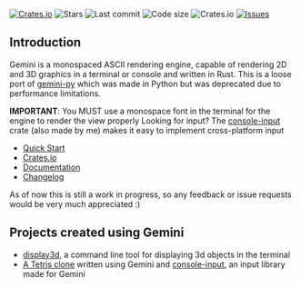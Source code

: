 [![Crates.io](https://img.shields.io/crates/v/gemini-engine)](https://crates.io/crates/gemini-engine) ![Stars](https://img.shields.io/github/stars/renpenguin/gemini-engine?color=yellow) ![Last commit](https://img.shields.io/github/last-commit/renpenguin/gemini-engine) ![Code size](https://img.shields.io/github/languages/code-size/renpenguin/gemini-engine) ![Crates.io](https://img.shields.io/crates/d/gemini-engine) [![Issues](https://img.shields.io/github/issues/renpenguin/gemini-engine)](https://github.com/renpenguin/gemini-engine/issues)

## Introduction

Gemini is a monospaced ASCII rendering engine, capable of rendering 2D and 3D graphics in a terminal or console and written in Rust. This is a loose port of [gemini-py](https://github.com/renpenguin/gemini-py) which was made in Python but was deprecated due to performance limitations.

**IMPORTANT**: You MUST use a monospace font in the terminal for the engine to render the view properly
Looking for input? The [console-input](https://crates.io/crates/console-input) crate (also made by me) makes it easy to implement cross-platform input

- [Quick Start](https://docs.rs/gemini-engine/latest/gemini_engine/core/index.html)
- [Crates.io](https://crates.io/crates/gemini-engine)
- [Documentation](https://docs.rs/gemini-engine)
- [Changelog](https://github.com/renpenguin/gemini-engine/blob/master/CHANGELOG.md)

As of now this is still a work in progress, so any feedback or issue requests would be very much appreciated :)

## Projects created using Gemini
- [display3d](https://github.com/renpenguin/display3d), a command line tool for displaying 3d objects in the terminal
- [A Tetris clone](https://github.com/renpenguin/console-tetris) written using Gemini and [console-input](https://crates.io/crates/console-input), an input library made for Gemini
